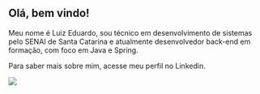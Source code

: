 ## Olá, bem vindo!

Meu nome é Luiz Eduardo, sou técnico em desenvolvimento de sistemas pelo SENAI de Santa Catarina e atualmente desenvolvedor back-end em formação,
com foco em Java e Spring.

Para saber mais sobre mim, acesse meu perfil no Linkedin.

<a href="https://www.linkedin.com/in/luiz-eduardo-sumeck-azevedo" target="_blank"><img src="https://img.shields.io/badge/-LinkedIn-%230077B5?style=for-the-badge&logo=linkedin&logoColor=white" target="_blank"></a>   
